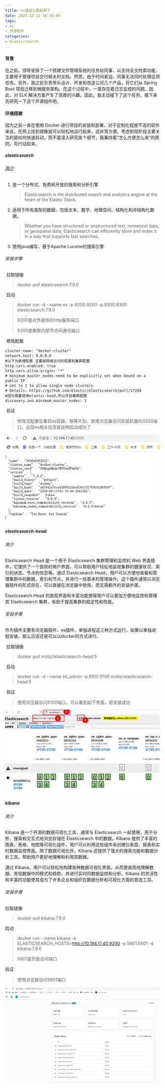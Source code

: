 ```yaml
---
title: es就这么跑起来了
date: 2023-12-11 16:18:09
tags: 
- es
- 开源软件
categories:
- elasticsearch
---
```


#### 背景

在之前，领导安排了一个搭建文件管理系统的任务给同事，以支持全文检索功能，主要用于管理项目交付相关的文档。然而，由于时间紧迫，同事无法同时处理这项任务。另外，我之前负责带头设计、开发和改造公司几个产品，将它们从 Spring Boot 项目迁移到微服务架构。在这个过程中，一直存在着日志监控的问题。因此，对 ELK 解决方案产生了浓厚的兴趣。因此，我主动接下了这个任务，接下来先研究一下这个开源组件吧。

#### 环境搭建

因为之前一直在使用 Docker 进行项目的安装和部署，对于定制化程度不高的软件来说，在网上找到镜像就可以轻松地运行起来，这非常方便。考虑到现阶段主要关注的是如何快速启动，而不是深入研究各个细节，我秉持着“怎么方便怎么来”的原则，先行动起来。

##### elasticsearch

###### [简介](https://www.elastic.co/guide/en/elasticsearch/reference/current/elasticsearch-intro.html)

1. 是一个分布式、免费和开放的搜索和分析引擎

   > Elasticsearch is the distributed search and analytics engine at the heart of the Elastic Stack. 

2. 适用于所有类型的数据，包括文本、数字、地理空间、结构化和非结构化数据。

   > Whether you have structured or unstructured text, numerical data, or geospatial data, Elasticsearch can efficiently store and index it in a way that supports fast searches.

3. 使用java编写，基于Apache Lucene的搜索引擎

   

###### 安装步骤

​	拉取镜像

> docker pull elasticsearch:7.9.0

​	启动

> docker run -d --name es -p 9200:9200 -p 9300:9300 elasticsearch:7.9.0
>
> 9200是对外提供的http服务端口
>
> 9300是集群内部节点间通讯端口

​	修改配置

```
cluster.name: "docker-cluster"
network.host: 0.0.0.0
#以下为新增配置 主要是跨域访问的配置和集群配置 
http.cors.enabled: true
http.cors.allow-origin: "*"
# minimum_master_nodes need to be explicitly set when bound on a public IP
# set to 1 to allow single node clusters
# Details: https://github.com/elastic/elasticsearch/pull/17288
#因为需要使用elastic-head,所以开启集群配置
discovery.zen.minimum_master_nodes: 1

```

​	验证

> 修改完配置后重启es容器，稍等片刻，使用浏览器访问安装机器的9200端口，出现es相关信息就说明启动成功了

![es-ok](./es就这么跑起来了/es-ok.png)

##### elasticsearch-head

###### 简介

Elasticsearch Head 是一个用于 Elasticsearch 集群管理和监控的 Web 界面插件。它提供了一个直观的用户界面，可以帮助用户轻松地监视集群的健康状况、索引的状态、节点的信息等。通过 Elasticsearch Head，用户可以方便地查看和管理集群中的数据、索引和节点，并进行一些基本的管理操作。这个插件通常以浏览器插件的形式存在，可以直接在浏览器中使用，而无需额外的安装步骤。

Elasticsearch Head 的直观界面和丰富功能使得用户可以更加方便地监控和管理其 Elasticsearch 集群，有助于提高集群的稳定性和性能。

###### 安装步骤

作为插件主要有浏览器插件、es插件、单独进程这三种方式运行，如果以单独进程安装，那么应该还是可以以docker的方式进行。

​	拉取镜像

> docker pull mobz/elasticsearch-head:5

​	启动

> docker run -d --name es_admin -p 9100:9100 mobz/elasticsearch-head:5

​	验证

> 使用浏览器访问9100端口，可以看到如下界面，即安装成功

![head-ok](./es就这么跑起来了/head-ok.png)

##### kibana

###### 简介

Kibana 是一个开源的数据可视化工具，通常与 Elasticsearch 一起使用，用于分析、搜索和交互式地浏览存储在 Elasticsearch 中的数据。Kibana 提供了丰富的图表、表格、地图等可视化组件，用户可以利用这些组件来创建仪表盘、报表和实时数据监控界面。除了数据可视化外，Kibana 还提供了强大的搜索功能和数据分析工具，帮助用户更好地理解和利用其数据。

通过 Kibana，用户可以轻松地构建各种数据可视化界面，从而更直观地理解数据、发现数据中的模式和趋势，并进行实时的数据监控和分析。Kibana 的灵活性和丰富的功能使其成为了许多企业和组织在数据分析和可视化方面的首选工具。

###### 安装步骤

拉取镜像

> docker pull kibana:7.9.0

启动

> docker run --name kibana -e ELASTICSEARCH_HOSTS=http://10.194.17.40:9200 -p 5601:5601 -d kibana:7.9.0
>
> 5601是页面访问端口

验证

> 使用浏览器访问5601端口

![kibana-ok](./es就这么跑起来了/kibana-ok.png)